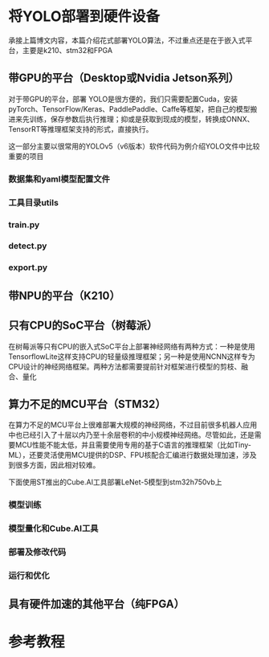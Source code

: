 # 将YOLO部署到硬件设备

承接上篇博文内容，本篇介绍花式部署YOLO算法，不过重点还是在于嵌入式平台，主要是k210、stm32和FPGA

## 带GPU的平台（Desktop或Nvidia Jetson系列）

对于带GPU的平台，部署 YOLO是很方便的，我们只需要配置Cuda，安装pyTorch、TensorFlow/Keras、PaddlePaddle、Caffe等框架，把自己的模型搬进来先训练，保存参数后执行推理；抑或是获取到现成的模型，转换成ONNX、TensorRT等推理框架支持的形式，直接执行。

这一部分主要以很常用的YOLOv5（v6版本）软件代码为例介绍YOLO文件中比较重要的项目

### 数据集和yaml模型配置文件







### 工具目录utils

















### train.py

















### detect.py















### export.py







## 带NPU的平台（K210）



















## 只有CPU的SoC平台（树莓派）

在树莓派等只有CPU的嵌入式SoC平台上部署神经网络有两种方式：一种是使用TensorflowLite这样支持CPU的轻量级推理框架；另一种是使用NCNN这样专为CPU设计的神经网络框架。两种方法都需要提前针对框架进行模型的剪枝、融合、量化















## 算力不足的MCU平台（STM32）

在算力不足的MCU平台上很难部署大规模的神经网络，不过目前很多机器人应用中也已经引入了十层以内乃至十余层卷积的中小规模神经网络。尽管如此，还是需要MCU性能不能太低，并且需要使用专用的基于C语言的推理框架（比如Tiny-ML），还要灵活使用MCU提供的DSP、FPU核配合汇编进行数据处理加速，涉及到很多方面，因此相对较难。

下面使用ST推出的Cube.AI工具部署LeNet-5模型到stm32h750vb上

### 模型训练







### 模型量化和Cube.AI工具









### 部署及修改代码











### 运行和优化









## 具有硬件加速的其他平台（纯FPGA）















# 参考教程



